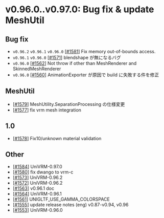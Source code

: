 # v0.96.0..v0.97.0: Bug fix & update MeshUtil

## Bug fix
* `v0.96.2` `v0.96.1` `v0.96.0` [[\#1581](https://github.com/matonnet/UniVRM/pull/1581)] Fix memory out-of-bounds access.
* `v0.96.1` `v0.96.0` [[\#1571](https://github.com/matonnet/UniVRM/pull/1571)] blendshape が無になるバグ
* `v0.96.0` [[\#1562](https://github.com/matonnet/UniVRM/pull/1562)] Not throw if other than MeshRenderer and SkinnedMeshRenderer
* `v0.96.0` [[\#1560](https://github.com/matonnet/UniVRM/pull/1560)] AnimationExporter が原因で build に失敗する件を修正

## MeshUtil
* [[\#1579](https://github.com/matonnet/UniVRM/pull/1579)] MeshUtility.SeparationProcessing の仕様変更
* [[\#1577](https://github.com/matonnet/UniVRM/pull/1577)] fix vrm mesh integration

## 1.0
* [[\#1578](https://github.com/matonnet/UniVRM/pull/1578)] Fix10/unknown material validation

## Other
* [[\#1584](https://github.com/matonnet/UniVRM/pull/1584)] UniVRM-0.97.0
* [[\#1580](https://github.com/matonnet/UniVRM/pull/1580)] fix dwango to vrm-c
* [[\#1573](https://github.com/matonnet/UniVRM/pull/1573)] UniVRM-0.96.2
* [[\#1572](https://github.com/matonnet/UniVRM/pull/1572)] UniVRM-0.96.2
* [[\#1563](https://github.com/matonnet/UniVRM/pull/1563)] v0.96.1 doc
* [[\#1564](https://github.com/matonnet/UniVRM/pull/1564)] UniVRM-0.96.1
* [[\#1561](https://github.com/matonnet/UniVRM/pull/1561)] UNIGLTF_USE_GAMMA_COLORSPACE
* [[\#1555](https://github.com/matonnet/UniVRM/pull/1555)] update release notes (eng) v0.87-v0.94, v0.96
* [[\#1553](https://github.com/matonnet/UniVRM/pull/1553)] UniVRM-0.96.0
